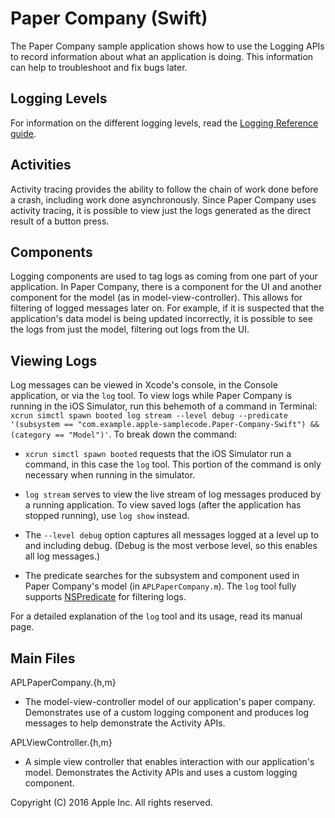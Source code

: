 
# Paper Company (Swift)

The Paper Company sample application shows how to use the Logging APIs to record information about what an application is doing. This information can help to troubleshoot and fix bugs later.


## Logging Levels

For information on the different logging levels, read the [Logging Reference guide][1].

[1]: <https://developer.apple.com/reference/os/1891852-logging>


## Activities

Activity tracing provides the ability to follow the chain of work done before a crash, including work done asynchronously. Since Paper Company uses activity tracing, it is possible to view just the logs generated as the direct result of a button press.    


## Components

Logging components are used to tag logs as coming from one part of your application. In Paper Company, there is a component for the UI and another component for the model (as in model-view-controller). This allows for filtering of logged messages later on. For example, if it is suspected that the application's data model is being updated incorrectly, it is possible to see the logs from just the model, filtering out logs from the UI.


## Viewing Logs

Log messages can be viewed in Xcode's console, in the Console application, or via the `log` tool. To view logs while Paper Company is running in the iOS Simulator, run this behemoth of a command in Terminal: `xcrun simctl spawn booted log stream --level debug --predicate '(subsystem == "com.example.apple-samplecode.Paper-Company-Swift") && (category == "Model")'`. To break down the command:

  - `xcrun simctl spawn booted` requests that the iOS Simulator run a command, in this case the `log` tool. This portion of the command is only necessary when running in the simulator.

  - `log stream` serves to view the live stream of log messages produced by a running application. To view saved logs (after the application has stopped running), use `log show` instead.

  - The `--level debug` option captures all messages logged at a level up to and including debug. (Debug is the most verbose level, so this enables all log messages.)

  - The predicate searches for the subsystem and component used in Paper Company's model (in `APLPaperCompany.m`). The `log` tool fully supports [NSPredicate][2] for filtering logs.

For a detailed explanation of the `log` tool and its usage, read its manual page.

[2]: <https://developer.apple.com/library/mac/documentation/Cocoa/Conceptual/Predicates/Articles/pSyntax.html>


## Main Files

APLPaperCompany.{h,m}
  - The model-view-controller model of our application's paper company. Demonstrates use of a custom logging component and produces log messages to help demonstrate the Activity APIs.

APLViewController.{h,m}
  - A simple view controller that enables interaction with our application's model. Demonstrates the Activity APIs and uses a custom logging component.


Copyright (C) 2016 Apple Inc. All rights reserved.
